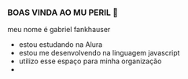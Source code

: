 ### BOAS VINDA AO MU PERIL 💙

meu nome é gabriel fankhauser

- estou estudando na Alura
- estou me desenvolvendo na linguagem javascript
- utilizo esse espaço para minha organização
- 
